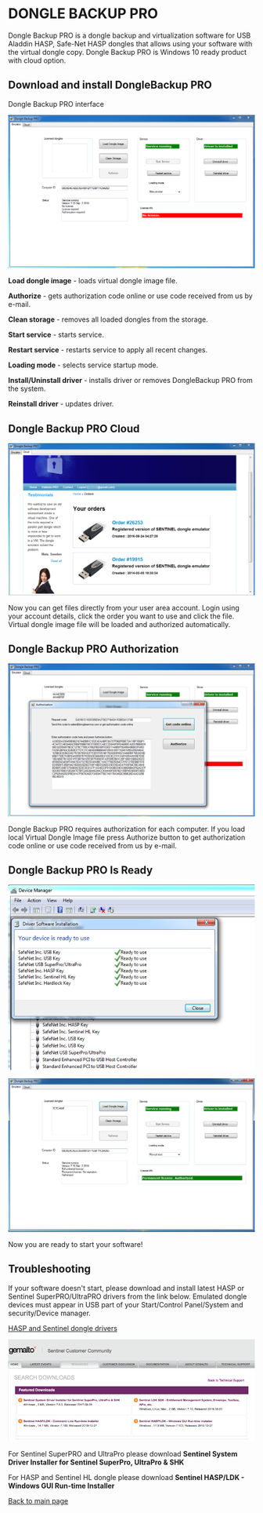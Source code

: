 # DONGLE BACKUP PRO

Dongle Backup PRO is a dongle backup and virtualization software for USB Aladdin HASP, Safe-Net HASP dongles that allows using your software with the virtual dongle copy. Dongle Backup PRO is Windows 10 ready product with cloud option.

## Download and install DongleBackup PRO

Dongle Backup PRO interface

![Dongle Backup PRO interface](/img/donglebackup/donglebackuppro1.png)

**Load dongle image** - loads virtual dongle image file.

**Authorize** - gets authorization code online or use code received from us by e-mail.

**Clean storage** - removes all loaded dongles from the storage.

**Start service** - starts service.

**Restart service** - restarts service to apply all recent changes.

**Loading mode** - selects service startup mode.

**Install/Uninstall driver** - installs driver or removes DongleBackup PRO from the system.

**Reinstall driver** - updates driver.


## Dongle Backup PRO Cloud
![Dongle cloud](/img/donglebackup/donglebackuppro2.png)

Now you can get files directly from your user area account. Login using your account details, click the order you want to use and click the file. Virtual dongle image file will be loaded and authorized automatically.

## Dongle Backup PRO Authorization
![Dongle Backup Pro authorization](/img/donglebackup/donglebackuppro6.png)

Dongle Backup PRO requires authorization for each computer. If you load local Virtual Dongle Image file press Authorize button to get authorization code online or use code received from us by e-mail.

## Dongle Backup PRO Is Ready
![Dongle driver download](/img/donglebackup/donglebackuppro7.png)

![Dongle Backup Pro is ready](/img/donglebackup/donglebackuppro4.png)

Now you are ready to start your software!


## Troubleshooting

If your software doesn't start, please download and install latest HASP or Sentinel SuperPRO/UltraPRO drivers from the link below. Emulated dongle devices must appear in USB part of your Start/Control Panel/System and security/Device manager.

[HASP and Sentinel dongle drivers](https://sentinelcustomer.gemalto.com/sentineldownloads/)

![Dongle drivers download](/img/donglebackup/dongle_drivers.png)


For Sentinel SuperPRO and UltraPro please download **Sentinel System Driver Installer for Sentinel SuperPro, UltraPro & SHK**

For HASP and Sentinel HL dongle please download **Sentinel HASP/LDK - Windows GUI Run-time Installer**

[Back to main page](README.md)